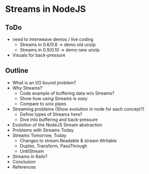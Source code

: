 # Streams in NodeJS

## ToDo
* need to interweave demos / live coding
    * Streams in 0.6/0.8 -> demo old unzip
    * Streams in 0.9/0.10 -> demo new unzip
* Visuals for back-pressure

## Outline
* What is an I/O bound problem?
* Why Streams?
    * Code example of buffering data w/o Streams?
    * Show how _using_ Streams is _easy_
    * Compare to unix pipes 
* Streaming problems (Show evolution in node for each concept?)
    * Define types of Streams here?
    * Dive into buffering and back-pressure
* Evolution of the NodeJS Stream abstraction
* Problems with Streams Today
* Streams Tomorrow, Today
    * Changes to stream.Readable & stream.Writable
    * Duplex, Transform, PassThrough
    * UntilStream
* Streams in Rails?
* Conclusion
* References


